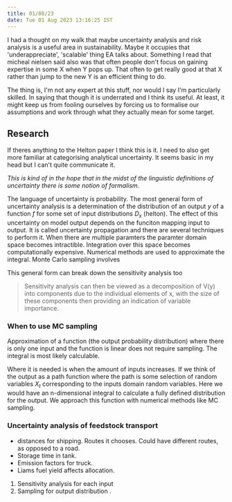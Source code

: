 ```yaml
---
title: 01/08/23
date: Tue 01 Aug 2023 13:16:25 IST
---
```


I had a thought on my walk that maybe uncertainty analysis and risk analysis is a useful area in sustainability. Maybe
it occupies that 'underappreciate', 'scalable' thing EA talks about. Something I read that micheal nielsen said also was
that often people don't focus on gaining expertise in some X when Y pops up. That often to get really good at that X
rather than jump to the new Y is an efficient thing to do.

The thing is, I'm not any expert at this stuff, nor would I say I'm particularly skilled. In saying that though it is
underrated and I think its useful. At least, it might keep us from fooling ourselves by forcing us to formalise our
assumptions and work through what they actually mean for some target.

## Research

If theres anything to the Helton paper I think this is it. I need to also get more familiar at categorising analytical
uncertainty. It seems basic in my head but I can't quite communicate it.

_This is kind of in the hope that in the midst of the linguistic definitions of uncertainty there is some notion of formalism._

The language of uncertainty is probability. The most general form of uncertainty analysis is a determination of the
distribution of an output $y$ of a function $f$ for some set of input distributions $D_x$ (helton). 
The effect of this uncertainty on model output depends on the funciton mapping input to output. It is called uncertainty
propagation and there are several techniques to perform it. When there are multiple paramters the paramter domain space
becomes intractible. Integration over this space becomes computationally expensive. Numerical methods are used to
approximate the integral. Monte Carlo sampling involves

This general form can break down the sensitivity analysis too
> Sensitivity analysis can then be viewed as a decomposition of V(y) into components due to the individual elements of
x, with the size of these components then providing an indication of variable importance.


### When to use MC sampling

Approximation of a function (the output probability distribution) where there is only one input and the function is
linear does not require sampling. The integral is most likely calculable.

Where it is needed is when the amount of inputs increases. If we think of the output as a path function where the path is
some selection of random variables $X_t$ corresponding to the inputs domain random variables. Here we would have an
n-dimensional integral to calculate a fully defined distribution for the output. We approach this function with
numerical methods like MC sampling.

### Uncertainty analysis of feedstock transport

* distances for shipping. Routes it chooses. Could have different routes, as opposed to a road.
* Storage time in tank.
* Emission factors for truck. 
* Liams fuel yield affects allocation.
1. Sensitivity analysis for each input
2. Sampling for output distribution .
